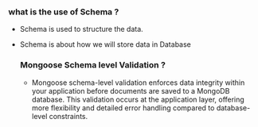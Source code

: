 ### what is the use of Schema ?

- Schema is used to structure the data.
- Schema is about how we will store data in Database

  ### Mongoose Schema level Validation ?
  - Mongoose schema-level validation enforces data integrity within your application before documents are saved to a MongoDB database. This validation occurs at the application layer, offering more flexibility and detailed error handling compared to database-level constraints.